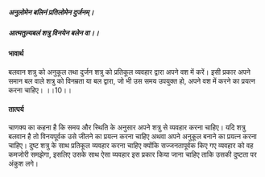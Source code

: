 ##### अनुलोमेन बलिनं प्रतिलोमेन दुर्जनम्।
##### आत्मतुल्यबलं शत्रु विनयेन बलेन वा।। 

#### भावार्थ

बलवान शत्रु को अनुकूल तथा दुर्जन शत्रु को प्रतिकूल व्यवहार द्वारा अपने वश में करें। इसी प्रकार अपने समान बल वाले शत्रु को विनम्रता या बल द्वारा, जो भी उस समय उपयुक्त हो, अपने वश में करने का प्रयत्न करना चाहिए। ।।10।।

#### तात्पर्य

चाणक्य का कहना है कि समय और स्थिति के अनुसार अपने शत्रु से व्यवहार करना चाहिए। यदि शत्रु बलवान है तो विनयपूर्वक उसे जीतने का प्रयत्न करना चाहिए अथवा अपने अनुकूल बनाने का प्रयत्न करना चाहिए। दुष्ट शत्रु के साथ प्रतिकूल व्यवहार करना चाहिए क्योंकि सज्जनतापूर्वक किए गए व्यवहार को वह कमजोरी समझेगा, इसलिए उसके साथ ऐसा व्यवहार इस प्रकार किया जाना चाहिए ताकि उसकी दुष्टता पर अंकुश लगे।